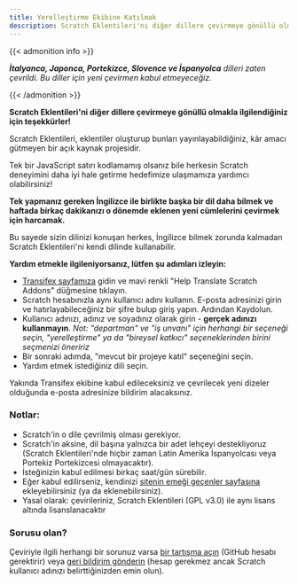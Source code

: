 ```yaml
---
title: Yerelleştirme Ekibine Katılmak
description: Scratch Eklentileri'ni diğer dillere çevirmeye gönüllü olmakla ilgilendiğiniz için teşekkürler! Scratch Eklentileri, eklentiler oluşturup bunları yayınlayabildiğiniz, kâr amacı gütmeyen bir açık kaynak projesidir.
---
```


{{< admonition info >}}

_**İtalyanca, Japonca, Portekizce, Slovence ve İspanyolca** dilleri zaten çevrildi. Bu diller için yeni çevirmen kabul etmeyeceğiz._

{{< /admonition >}}

**Scratch Eklentileri'ni diğer dillere çevirmeye gönüllü olmakla ilgilendiğiniz için teşekkürler!**

Scratch Eklentileri, eklentiler oluşturup bunları yayınlayabildiğiniz, kâr amacı gütmeyen bir açık kaynak projesidir.

Tek bir JavaScript satırı kodlamamış olsanız bile herkesin Scratch deneyimini daha iyi hale getirme hedefimize ulaşmamıza yardımcı olabilirsiniz!

**Tek yapmanız gereken İngilizce ile birlikte başka bir dil daha bilmek ve haftada birkaç dakikanızı o dönemde eklenen yeni cümlelerini çevirmek için harcamak.**

Bu sayede sizin dilinizi konuşan herkes, İngilizce bilmek zorunda kalmadan Scratch Eklentileri'ni kendi dilinde kullanabilir.

**Yardım etmekle ilgileniyorsanız, lütfen şu adımları izleyin:**

- [Transifex sayfamıza](https://app.transifex.com/scratch-addons/scratch-addons-extension/) gidin ve mavi renkli "Help Translate Scratch Addons" düğmesine tıklayın.
- Scratch hesabınızla aynı kullanıcı adını kullanın. E-posta adresinizi girin ve hatırlayabileceğiniz bir şifre bulup giriş yapın. Ardından Kaydolun.
- Kullanıcı adınızı, adınız ve soyadınız olarak girin - **gerçek adınızı kullanmayın**.
_Not: "departman" ve "iş unvanı" için herhangi bir seçeneği seçin, "yerelleştirme" ya da "bireysel katkıcı" seçeneklerinden birini seçmenizi öneririz_
- Bir sonraki adımda, "mevcut bir projeye katıl" seçeneğini seçin.
- Yardım etmek istediğiniz dili seçin.

Yakında Transifex ekibine kabul edileceksiniz ve çevrilecek yeni dizeler olduğunda e-posta adresinize bildirim alacaksınız.

### Notlar:

- Scratch'in o dile çevrilmiş olması gerekiyor.
- Scratch'in aksine, dil başına yalnızca bir adet lehçeyi destekliyoruz (Scratch Eklentileri'nde hiçbir zaman Latin Amerika İspanyolcası veya Portekiz Portekizcesi olmayacaktır).
- İsteğinizin kabul edilmesi birkaç saat/gün sürebilir.
- Eğer kabul edilirseniz, kendinizi [sitenin emeği geçenler sayfasına](/credits) ekleyebilirsiniz (ya da eklenebilirsiniz).
- Yasal olarak: çevirileriniz, Scratch Eklentileri (GPL v3.0) ile aynı lisans altında lisanslanacaktır

### Sorusu olan?

Çeviriyle ilgili herhangi bir sorunuz varsa [bir tartışma açın](https://github.com/ScratchAddons/ScratchAddons/discussions) (GitHub hesabı gerektirir) veya [geri bildirim gönderin](/feedback) (hesap gerekmez ancak Scratch kullanıcı adınızı belirttiğinizden emin olun).
